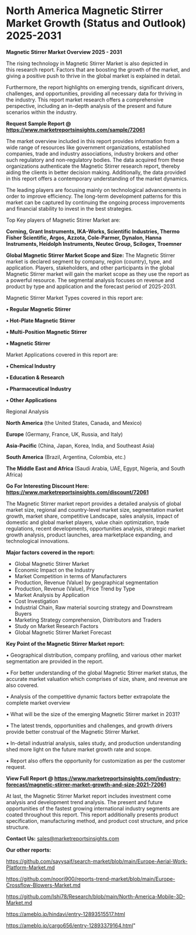 # North America Magnetic Stirrer Market Growth (Status and Outlook) 2025-2031

<Strong> Magnetic Stirrer Market Overview 2025 - 2031</strong>

The rising technology in Magnetic Stirrer Market is also depicted in this research report. Factors that are boosting the growth of the market, and giving a positive push to thrive in the global market is explained in detail.

Furthermore, the report highlights on emerging trends, significant drivers, challenges, and opportunities, providing all necessary data for thriving in the industry. This report market research offers a comprehensive perspective, including an in-depth analysis of the present and future scenarios within the industry.

<strong>Request Sample Report @ <a href=https://www.marketreportsinsights.com/sample/72061>https://www.marketreportsinsights.com/sample/72061</a></strong>

The market overview included in this report provides information from a wide range of resources like government organizations, established companies, trade and industry associations, industry brokers and other such regulatory and non-regulatory bodies. The data acquired from these organizations authenticate the Magnetic Stirrer research report, thereby aiding the clients in better decision making. Additionally, the data provided in this report offers a contemporary understanding of the market dynamics.

The leading players are focusing mainly on technological advancements in order to improve efficiency. The long-term development patterns for this market can be captured by continuing the ongoing process improvements and financial stability to invest in the best strategies.

Top Key players of Magnetic Stirrer Market are:

<strong>Corning, Grant Instruments, IKA-Works, Scientific Industries, Thermo Fisher Scientific, Argos, Azzota, Cole-Parmer, Dynalon, Hanna Instruments, Heidolph Instruments, Neutec Group, Scilogex, Troemner</strong>

<strong><b>Global Magnetic Stirrer Market Scope and Size:</b></strong>
The Magnetic Stirrer market is declared segment by company, region (country), type, and application. Players, stakeholders, and other participants in the global Magnetic Stirrer market will gain the market scope as they use the report as a powerful resource. The segmental analysis focuses on revenue and product by type and application and the forecast period of 2025-2031.

Magnetic Stirrer Market Types covered in this report are:

<strong>• Regular Magnetic Stirrer

• Hot-Plate Magnetic Stirrer

• Multi-Position Magnetic Stirrer

• Magnetic Stirrer</strong>

Market Applications covered in this report are:

<strong>• Chemical Industry

• Education & Research

• Pharmaceutical Industry

• Other Applications</strong> 

Regional Analysis

<strong>North America</strong> (the United States, Canada, and Mexico)

<strong>Europe</strong> (Germany, France, UK, Russia, and Italy)

<strong>Asia-Pacific</strong> (China, Japan, Korea, India, and Southeast Asia)

<strong>South America</strong> (Brazil, Argentina, Colombia, etc.)

<strong>The Middle East and Africa</strong> (Saudi Arabia, UAE, Egypt, Nigeria, and South Africa)

<strong>Go For Interesting Discount Here: <a href=https://www.marketreportsinsights.com/discount/72061>https://www.marketreportsinsights.com/discount/72061</a></strong>

The Magnetic Stirrer market report provides a detailed analysis of global market size, regional and country-level market size, segmentation market growth, market share, competitive Landscape, sales analysis, impact of domestic and global market players, value chain optimization, trade regulations, recent developments, opportunities analysis, strategic market growth analysis, product launches, area marketplace expanding, and technological innovations.

<strong><b>Major factors covered in the report:</b></strong>
<ul>
  <li>Global Magnetic Stirrer Market </li>
  <li>Economic Impact on the Industry</li>
  <li>Market Competition in terms of Manufacturers</li>
  <li>Production, Revenue (Value) by geographical segmentation</li>
  <li>Production, Revenue (Value), Price Trend by Type</li>
  <li>Market Analysis by Application</li>
  <li>Cost Investigation</li>
  <li>Industrial Chain, Raw material sourcing strategy and Downstream Buyers</li>
  <li>Marketing Strategy comprehension, Distributors and Traders</li>
  <li>Study on Market Research Factors</li>
  <li>Global Magnetic Stirrer Market Forecast</li>
</ul>

<strong><b>Key Point of the Magnetic Stirrer Market report:</b></strong>

• Geographical distribution, company profiling, and various other market segmentation are provided in the report.

• For better understanding of the global Magnetic Stirrer market status, the accurate market valuation which comprises of size, share, and revenue are also covered.

• Analysis of the competitive dynamic factors better extrapolate the complete market overview

• What will be the size of the emerging Magnetic Stirrer market in 2031?

• The latest trends, opportunities and challenges, and growth drivers provide better construal of the Magnetic Stirrer Market.

• In-detail industrial analysis, sales study, and production understanding shed more light on the future market growth rate and scope.

• Report also offers the opportunity for customization as per the customer request.

<strong><b>View Full Report @ <a href=https://www.marketreportsinsights.com/industry-forecast/magnetic-stirrer-market-growth-and-size-2021-72061>https://www.marketreportsinsights.com/industry-forecast/magnetic-stirrer-market-growth-and-size-2021-72061</a></b></strong>


At last, the Magnetic Stirrer Market report includes investment come analysis and development trend analysis. The present and future opportunities of the fastest growing international industry segments are coated throughout this report. This report additionally presents product specification, manufacturing method, and product cost structure, and price structure.

<strong>Contact Us:</strong>
sales@marketreportsinsights.com

<strong>Our other reports:</strong>

<a href=https://github.com/sayysaif/search-market/blob/main/Europe-Aerial-Work-Platform-Market.md>https://github.com/sayysaif/search-market/blob/main/Europe-Aerial-Work-Platform-Market.md</a>

<a href=https://github.com/noori900/reports-trend-market/blob/main/Europe-Crossflow-Blowers-Market.md>https://github.com/noori900/reports-trend-market/blob/main/Europe-Crossflow-Blowers-Market.md</a>

<a href=https://github.com/Ishi78/Research/blob/main/North-America-Mobile-3D-Market.md>https://github.com/Ishi78/Research/blob/main/North-America-Mobile-3D-Market.md</a>

<a href=https://ameblo.jp/hindavi/entry-12893515517.html>https://ameblo.jp/hindavi/entry-12893515517.html</a>

<a href=https://ameblo.jp/cargo656/entry-12893379164.html>https://ameblo.jp/cargo656/entry-12893379164.html</a>"
